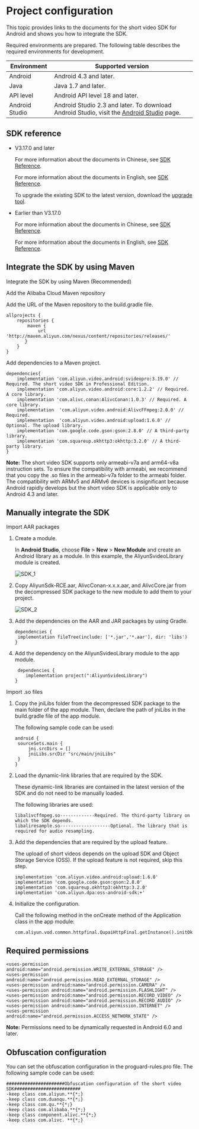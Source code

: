 # Project configuration

This topic provides links to the documents for the short video SDK for Android and shows you how to integrate the SDK.

Required environments are prepared. The following table describes the required environments for development.

|Environment|Supported version|
|-----------|-----------------|
|Android|Android 4.3 and later.|
|Java|Java 1.7 and later.|
|API level|Android API level 18 and later.|
|Android Studio|Android Studio 2.3 and later. To download Android Studio, visit the [Android Studio](https://developer.android.google.cn/studio/) page.|

## SDK reference

-   V3.17.0 and later

    For more information about the documents in Chinese, see [SDK Reference](https://alivc-demo-cms.alicdn.com/versionProduct/doc/shortVideo/android_new_cn/index.html).

    For more information about the documents in English, see [SDK Reference](https://alivc-demo-cms.alicdn.com/versionProduct/doc/shortVideo/android_new_en/index.html).

    To upgrade the existing SDK to the latest version, download the [upgrade tool](https://alivc-demo-cms.alicdn.com/versionProduct/sourceCode/shortVideo/tool/interface_upgrade.py).

-   Earlier than V3.17.0

    For more information about the documents in Chinese, see [SDK Reference](https://alivc-demo-cms.alicdn.com/versionProduct/doc/shortVideo/android_cn/index.html).

    For more information about the documents in English, see [SDK Reference](https://alivc-demo-cms.alicdn.com/versionProduct/doc/shortVideo/android_en/index.html).


## Integrate the SDK by using Maven

Integrate the SDK by using Maven \(Recommended\)

Add the Alibaba Cloud Maven repository

Add the URL of the Maven repository to the build.gradle file.

```
allprojects {
    repositories {
        maven {
            url 'http://maven.aliyun.com/nexus/content/repositories/releases/'
       }
    }
}
```

Add dependencies to a Maven project.

```
dependencies{
    implementation 'com.aliyun.video.android:svideopro:3.19.0' // Required. The short video SDK in Professional Edition.
    implementation 'com.aliyun.video.android:core:1.2.2' // Required. A core library.
    implementation 'com.alivc.conan:AlivcConan:1.0.3' // Required. A core library.
    implementation  'com.aliyun.video.android:AlivcFFmpeg:2.0.0' // Required.
    implementation  'com.aliyun.video.android:upload:1.6.0' // Optional. The upload library.
    implementation 'com.google.code.gson:gson:2.8.0' // A third-party library.
    implementation 'com.squareup.okhttp3:okhttp:3.2.0' // A third-party library.
}
```

**Note:** The short video SDK supports only armeabi-v7a and arm64-v8a instruction sets. To ensure the compatibility with armeabi, we recommend that you copy the .so files in the armeabi-v7a folder to the armeabi folder. The compatibility with ARMv5 and ARMv6 devices is insignificant because Android rapidly develops but the short video SDK is applicable only to Android 4.3 and later.

## Manually integrate the SDK

Import AAR packages

1.  Create a module.

    In **Android Studio**, choose **File** \> **New** \> **New Module** and create an Android library as a module. In this example, the AliyunSvideoLibrary module is created.

    ![SDK_1](https://static-aliyun-doc.oss-accelerate.aliyuncs.com/assets/img/en-US/0924540161/p179175.png)

2.  Copy AliyunSdk-RCE.aar, AlivcConan-x.x.x.aar, and AlivcCore.jar from the decompressed SDK package to the new module to add them to your project.

    ![SDK_2](https://static-aliyun-doc.oss-accelerate.aliyuncs.com/assets/img/en-US/0924540161/p179184.png)

3.  Add the dependencies on the AAR and JAR packages by using Gradle.

    ```
    dependencies {
     implementation fileTree(include: ['*.jar','*.aar'], dir: 'libs')
    }
    ```

4.  Add the dependency on the AliyunSvideoLibrary module to the app module.

    ```
     dependencies {
        implementation project(":AliyunSvideoLibrary")
    }
    ```


Import .so files

1.  Copy the jniLibs folder from the decompressed SDK package to the main folder of the app module. Then, declare the path of jniLibs in the build.gradle file of the app module.

    The following sample code can be used:

    ```
    android {
     sourceSets.main {
         jni.srcDirs = []
         jniLibs.srcDir "src/main/jniLibs" 
     }
    }
    ```

2.  Load the dynamic-link libraries that are required by the SDK.

    These dynamic-link libraries are contained in the latest version of the SDK and do not need to be manually loaded.

    The following libraries are used:

    ```
    libalivcffmpeg.so-------------Required. The third-party library on which the SDK depends.
    libaliresample.so-------------------Optional. The library that is required for audio resampling.
    ```

3.  Add the dependencies that are required by the upload feature.

    The upload of short videos depends on the upload SDK and Object Storage Service \(OSS\). If the upload feature is not required, skip this step.

    ```
    implementation 'com.aliyun.video.android:upload:1.6.0'
    implementation 'com.google.code.gson:gson:2.8.0'
    implementation 'com.squareup.okhttp3:okhttp:3.2.0'
    implementation 'com.aliyun.dpa:oss-android-sdk:+'
    ```

4.  Initialize the configuration.

    Call the following method in the onCreate method of the Application class in the app module:

    ```
    com.aliyun.vod.common.httpfinal.QupaiHttpFinal.getInstance().initOkHttpFinal();
    ```


## Required permissions

```
<uses-permission android:name="android.permission.WRITE_EXTERNAL_STORAGE" />
<uses-permission android:name="android.permission.READ_EXTERNAL_STORAGE" />
<uses-permission android:name="android.permission.CAMERA" />
<uses-permission android:name="android.permission.FLASHLIGHT" />
<uses-permission android:name="android.permission.RECORD_VIDEO" />
<uses-permission android:name="android.permission.RECORD_AUDIO" />
<uses-permission android:name="android.permission.INTERNET" />
<uses-permission android:name="android.permission.ACCESS_NETWORK_STATE" />
```

**Note:** Permissions need to be dynamically requested in Android 6.0 and later.

## Obfuscation configuration

You can set the obfuscation configuration in the proguard-rules.pro file. The following sample code can be used:

```
######################Obfuscation configuration of the short video SDK#########################
-keep class com.aliyun.**{*;}
-keep class com.duanqu.**{*;}
-keep class com.qu.**{*;}
-keep class com.alibaba.**{*;}
-keep class component.alivc.**{*;}
-keep class com.alivc. **{*;}
```

